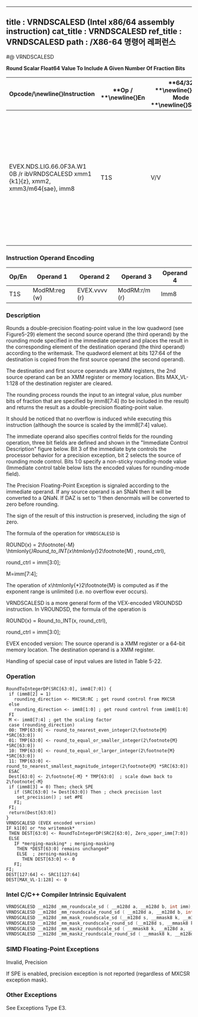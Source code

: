 ----------------------------
title : VRNDSCALESD (Intel x86/64 assembly instruction)
cat_title : VRNDSCALESD
ref_title : VRNDSCALESD
path : /X86-64 명령어 레퍼런스
----------------------------
#@ VRNDSCALESD

**Round Scalar Float64 Value To Include A Given Number Of Fraction Bits**

|**Opcode/**\newline{}**Instruction**|**Op / **\newline{}**En**|**64/32 **\newline{}**bit Mode **\newline{}**Support**|**CPUID **\newline{}**Feature **\newline{}**Flag**|**Description**|
|------------------------------------|-------------------------|------------------------------------------------------|--------------------------------------------------|---------------|
|EVEX.NDS.LIG.66.0F3A.W1 0B /r ibVRNDSCALESD xmm1 {k1}{z}, xmm2, xmm3/m64{sae}, imm8|T1S|V/V|AVX512F|Rounds scalar double-precision floating-point value in xmm3/m64 to a number of fraction bits specified by the imm8 field. Stores the result in xmm1 register.|
### Instruction Operand Encoding


|Op/En|Operand 1 |Operand 2|Operand 3|Operand 4|
|-----|----------|---------|---------|---------|
|T1S|ModRM:reg (w)|EVEX.vvvv (r)|ModRM:r/m (r)|Imm8|
### Description


Rounds a double-precision floating-point value in the low quadword (see Figure5-29) element the second source operand (the third operand) by the rounding mode specified in the immediate operand and places the result in the corresponding element of the destination operand (the third operand) according to the writemask. The quadword element at bits 127:64 of the destination is copied from the first source operand (the second operand).

The destination and first source operands are XMM registers, the 2nd source operand can be an XMM register or memory location. Bits MAX_VL-1:128 of the destination register are cleared.

The rounding process rounds the input to an integral value, plus number bits of fraction that are specified by imm8[7:4] (to be included in the result) and returns the result as a double-precision floating-point value.

It should be noticed that no overflow is induced while executing this instruction (although the source is scaled by the imm8[7:4] value).

The immediate operand also specifies control fields for the rounding operation, three bit fields are defined and shown in the "Immediate Control Description" figure below. Bit 3 of the immediate byte controls the processor behavior for a precision exception, bit 2 selects the source of rounding mode control. Bits 1:0 specify a non-sticky rounding-mode value (Immediate control table below lists the encoded values for rounding-mode field).

The Precision Floating-Point Exception is signaled according to the immediate operand. If any source operand is an SNaN then it will be converted to a QNaN. If DAZ is set to '1 then denormals will be converted to zero before rounding.

The sign of the result of this instruction is preserved, including the sign of zero.

The formula of the operation for `VRNDSCALESD` is

 ROUND(x) = 2\footnote{-M} \htmlonly{*}Round_to_INT(x\htmlonly{*}2\footnote{M} , round_ctrl), 

 round_ctrl = imm[3:0];

 M=imm[7:4];

The operation of x\htmlonly{*}2\footnote{M}  is computed as if the exponent range is unlimited (i.e. no overflow ever occurs).

VRNDSCALESD is a more general form of the VEX-encoded VROUNDSD instruction. In VROUNDSD, the formula of the operation is

 ROUND(x) = Round_to_INT(x, round_ctrl), 

 round_ctrl = imm[3:0];

EVEX encoded version: The source operand is a XMM register or a 64-bit memory location. The destination operand is a XMM register.

Handling of special case of input values are listed in Table 5-22.


### Operation

```info-verb
RoundToIntegerDP(SRC[63:0], imm8[7:0]) {
 if (imm8[2] = 1)
   rounding_direction  <- MXCSR:RC ; get round control from MXCSR
 else
   rounding_direction <-  imm8[1:0] ; get round control from imm8[1:0]
 FI
 M  <- imm8[7:4] ; get the scaling factor
 case (rounding_direction)
 00: TMP[63:0]  <- round_to_nearest_even_integer(2\footnote{M} *SRC[63:0])
 01: TMP[63:0]  <- round_to_equal_or_smaller_integer(2\footnote{M} *SRC[63:0])
 10: TMP[63:0] <-  round_to_equal_or_larger_integer(2\footnote{M} *SRC[63:0])
 11: TMP[63:0]  <- round_to_nearest_smallest_magnitude_integer(2\footnote{M} *SRC[63:0])
 ESAC
 Dest[63:0]  <- 2\footnote{-M} * TMP[63:0]  ; scale down back to 2\footnote{-M}
 if (imm8[3] = 0) Then; check SPE
   if (SRC[63:0] != Dest[63:0]) Then ; check precision lost
    set_precision() ; set #PE
   FI;
 FI;
 return(Dest[63:0])
}
VRNDSCALESD (EVEX encoded version)
IF k1[0] or *no writemask*
 THEN DEST[63:0] <-  RoundToIntegerDP(SRC2[63:0], Zero_upper_imm[7:0])
 ELSE 
   IF *merging-masking* ; merging-masking
    THEN *DEST[63:0] remains unchanged*
    ELSE  ; zeroing-masking
      THEN DEST[63:0] <-  0
   FI;
FI;
DEST[127:64]  <- SRC1[127:64]
DEST[MAX_VL-1:128] <-  0
```

### Intel C/C++ Compiler Intrinsic Equivalent

```cpp
VRNDSCALESD __m128d _mm_roundscale_sd ( __m128d a, __m128d b, int imm);
VRNDSCALESD __m128d _mm_roundscale_round_sd ( __m128d a, __m128d b, int imm, int sae);
VRNDSCALESD __m128d _mm_mask_roundscale_sd (__m128d s, __mmask8 k, __m128d a, __m128d b, int imm);
VRNDSCALESD __m128d _mm_mask_roundscale_round_sd (__m128d s, __mmask8 k, __m128d a, __m128d b, int imm, int sae);
VRNDSCALESD __m128d _mm_maskz_roundscale_sd ( __mmask8 k, __m128d a, __m128d b, int imm);
VRNDSCALESD __m128d _mm_maskz_roundscale_round_sd ( __mmask8 k, __m128d a, __m128d b, int imm, int sae);
```
### SIMD Floating-Point Exceptions


Invalid, Precision

If SPE is enabled, precision exception is not reported (regardless of MXCSR exception mask).

### Other Exceptions


See Exceptions Type E3.

